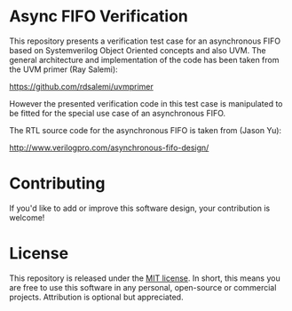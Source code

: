 # Async FIFO Verification

This repository presents a verification test case for an asynchronous FIFO based on Systemverilog Object Oriented concepts and also UVM. The general architecture and implementation of the code has been taken from the UVM primer (Ray Salemi):

https://github.com/rdsalemi/uvmprimer

However the presented verification code in this test case is manipulated to be fitted for the special use case of an asynchronous FIFO.

The RTL source code for the asynchronous FIFO is taken from (Jason Yu):

http://www.verilogpro.com/asynchronous-fifo-design/


# Contributing

If you'd like to add or improve this software design, your contribution is welcome!


# License

This repository is released under the [MIT license](https://opensource.org/licenses/MIT). In short, this means you are free to use this software in any personal, open-source or commercial projects. Attribution is optional but appreciated.
